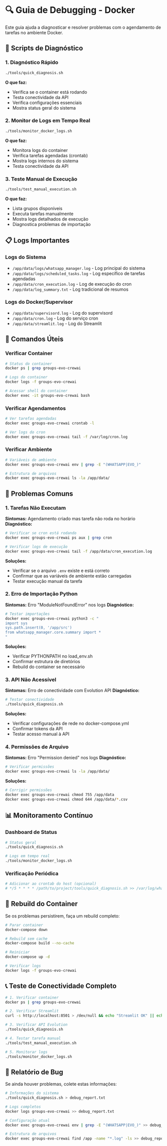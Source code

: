 # 🔍 Guia de Debugging - Docker

Este guia ajuda a diagnosticar e resolver problemas com o agendamento de tarefas no ambiente Docker.

## 🚀 Scripts de Diagnóstico

### 1. Diagnóstico Rápido
```bash
./tools/quick_diagnosis.sh
```
**O que faz:**
- Verifica se o container está rodando
- Testa conectividade da API
- Verifica configurações essenciais
- Mostra status geral do sistema

### 2. Monitor de Logs em Tempo Real
```bash
./tools/monitor_docker_logs.sh
```
**O que faz:**
- Monitora logs do container
- Verifica tarefas agendadas (crontab)
- Mostra logs internos do sistema
- Testa conectividade da API

### 3. Teste Manual de Execução
```bash
./tools/test_manual_execution.sh
```
**O que faz:**
- Lista grupos disponíveis
- Executa tarefas manualmente
- Mostra logs detalhados de execução
- Diagnostica problemas de importação

## 📋 Logs Importantes

### Logs do Sistema
- `/app/data/logs/whatsapp_manager.log` - Log principal do sistema
- `/app/data/logs/scheduled_tasks.log` - Log específico de tarefas agendadas
- `/app/data/cron_execution.log` - Log de execução do cron
- `/app/data/log_summary.txt` - Log tradicional de resumos

### Logs do Docker/Supervisor
- `/app/data/supervisord.log` - Log do supervisord
- `/app/data/cron.log` - Log do serviço cron
- `/app/data/streamlit.log` - Log do Streamlit

## 🔧 Comandos Úteis

### Verificar Container
```bash
# Status do container
docker ps | grep groups-evo-crewai

# Logs do container
docker logs -f groups-evo-crewai

# Acessar shell do container
docker exec -it groups-evo-crewai bash
```

### Verificar Agendamentos
```bash
# Ver tarefas agendadas
docker exec groups-evo-crewai crontab -l

# Ver logs do cron
docker exec groups-evo-crewai tail -f /var/log/cron.log
```

### Verificar Ambiente
```bash
# Variáveis de ambiente
docker exec groups-evo-crewai env | grep -E "(WHATSAPP|EVO_)"

# Estrutura de arquivos
docker exec groups-evo-crewai ls -la /app/data/
```

## 🐛 Problemas Comuns

### 1. Tarefas Não Executam
**Sintomas:** Agendamento criado mas tarefa não roda no horário
**Diagnóstico:**
```bash
# Verificar se cron está rodando
docker exec groups-evo-crewai ps aux | grep cron

# Verificar logs de execução
docker exec groups-evo-crewai tail -f /app/data/cron_execution.log
```

**Soluções:**
- Verificar se o arquivo `.env` existe e está correto
- Confirmar que as variáveis de ambiente estão carregadas
- Testar execução manual da tarefa

### 2. Erro de Importação Python
**Sintomas:** Erro "ModuleNotFoundError" nos logs
**Diagnóstico:**
```bash
# Testar importações
docker exec groups-evo-crewai python3 -c "
import sys
sys.path.insert(0, '/app/src')
from whatsapp_manager.core.summary import *
"
```

**Soluções:**
- Verificar PYTHONPATH no load_env.sh
- Confirmar estrutura de diretórios
- Rebuild do container se necessário

### 3. API Não Acessível
**Sintomas:** Erro de conectividade com Evolution API
**Diagnóstico:**
```bash
# Testar conectividade
./tools/quick_diagnosis.sh
```

**Soluções:**
- Verificar configurações de rede no docker-compose.yml
- Confirmar tokens da API
- Testar acesso manual à API

### 4. Permissões de Arquivo
**Sintomas:** Erro "Permission denied" nos logs
**Diagnóstico:**
```bash
# Verificar permissões
docker exec groups-evo-crewai ls -la /app/data/
```

**Soluções:**
```bash
# Corrigir permissões
docker exec groups-evo-crewai chmod 755 /app/data
docker exec groups-evo-crewai chmod 644 /app/data/*.csv
```

## 📊 Monitoramento Contínuo

### Dashboard de Status
```bash
# Status geral
./tools/quick_diagnosis.sh

# Logs em tempo real
./tools/monitor_docker_logs.sh
```

### Verificação Periódica
```bash
# Adicionar ao crontab do host (opcional)
# */5 * * * * /path/to/project/tools/quick_diagnosis.sh >> /var/log/whatsapp_diagnosis.log
```

## 🔄 Rebuild do Container

Se os problemas persistirem, faça um rebuild completo:

```bash
# Parar container
docker-compose down

# Rebuild sem cache
docker-compose build --no-cache

# Reiniciar
docker-compose up -d

# Verificar logs
docker logs -f groups-evo-crewai
```

## 📞 Teste de Conectividade Completo

```bash
# 1. Verificar container
docker ps | grep groups-evo-crewai

# 2. Verificar Streamlit
curl -s http://localhost:8501 > /dev/null && echo "Streamlit OK" || echo "Streamlit FAIL"

# 3. Verificar API Evolution
./tools/quick_diagnosis.sh

# 4. Testar tarefa manual
./tools/test_manual_execution.sh

# 5. Monitorar logs
./tools/monitor_docker_logs.sh
```

## 📝 Relatório de Bug

Se ainda houver problemas, colete estas informações:

```bash
# Informações do sistema
./tools/quick_diagnosis.sh > debug_report.txt

# Logs completos
docker logs groups-evo-crewai >> debug_report.txt

# Configuração atual
docker exec groups-evo-crewai env | grep -E "(WHATSAPP|EVO_)" >> debug_report.txt

# Estrutura de arquivos
docker exec groups-evo-crewai find /app -name "*.log" -ls >> debug_report.txt
```
